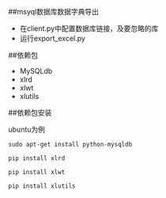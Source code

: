 ##msyql数据库数据字典导出

* 在client.py中配置数据库链接，及要忽略的库
* 运行export_excel.py

##依赖包

* MySQLdb
* xlrd
* xlwt
* xlutils

##依赖包安装

ubuntu为例
```terminal
sudo apt-get install python-mysqldb

pip install xlrd

pip install xlwt

pip install xlutils

```
